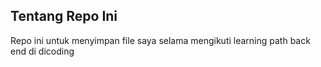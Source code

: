 ## Tentang Repo Ini

Repo ini untuk menyimpan file saya selama mengikuti learning path back end di dicoding
